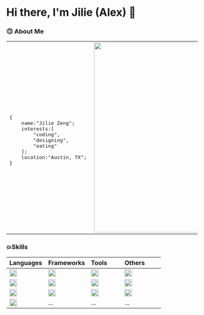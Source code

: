 # Hi there, I'm Jilie (Alex) 👋


### 🙃 About Me

<table>
<tr>
<td>
<div style="height:15px"></div>

<pre>
{
    name:"Jilie Zeng";
    interests:[
        "coding",
        "designing",
        "eating"
    ];
    location:"Austin, TX";
}
</pre>

</td>
<td>
<div style="min-width:500px"></div>
<img align="right" width="500" src="https://github-readme-stats.vercel.app/api?username=zengjilie&show_icons=true&theme=gruvbox"/>
</td>

<td><img width="500" src="https://github-readme-stats.vercel.app/api?username=zengjilie&show_icons=true&theme=gruvbox"/></td>

</tr>
</table>

### 💥Skills
|Languages|Frameworks|Tools&nbsp;&nbsp;&nbsp;&nbsp;&nbsp;&nbsp;&nbsp;|Others&nbsp;&nbsp;&nbsp;&nbsp;&nbsp;&nbsp;&nbsp;&nbsp;|
|:-----------|:----------|:-----------|:-----------|
|<img align="center" height="20" src="https://img.shields.io/badge/-Javascript-black?logo=javascript&style=flat"/>|<img align="center" height="20" src="https://img.shields.io/badge/-React-black?logo=react&style=flat"/>|<img align="center" height="20" src="https://img.shields.io/badge/-VSCode-black?logo=visualstudiocode&style=flat"/>|<img align="center" height="20" src="https://img.shields.io/badge/-Firebase-black?logo=firebase&style=flat"/>|
|<img align="center" height="20" src="https://img.shields.io/badge/-Typescript-black?logo=typescript&style=flat"/>|<img align="center" height="20" src="https://img.shields.io/badge/-Express-black?logo=express&style=flat"/>|<img align="center" height="20" src="https://img.shields.io/badge/-Vim-black?logo=vim&style=flat"/>|<img align="center" height="20" src="https://img.shields.io/badge/-MongoDB-black?logo=mongodb&style=flat"/>
|<img align="center" height="20" src="https://img.shields.io/badge/-Java-black?logo=java&style=flat"/>|<img align="center" height="20" src="https://img.shields.io/badge/-Next-black?logo=next.js&style=flat"/>|<img align="center" height="20" src="https://img.shields.io/badge/-Github-black?logo=github&style=flat"/>|<img align="center" height="20" src="https://img.shields.io/badge/-MySQL-black?logo=mysql&style=flat&logoWidth=20"/>|
|<img align="center" height="20" src="https://img.shields.io/badge/-Python-black?logo=python&style=flat&logoWidth=20"/>|...|...|...|












